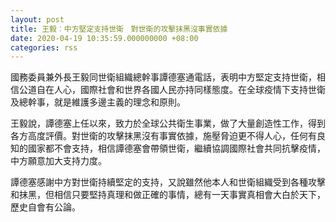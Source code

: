 ```yaml
---
layout: post
title: 王毅︰中方堅定支持世衛　對世衛的攻擊抹黑沒事實依據
date: 2020-04-19 10:35:59.000000000 +08:00
categories: rss
---
```


國務委員兼外長王毅同世衛組織總幹事譚德塞通電話，表明中方堅定支持世衛，相信公道自在人心，國際社會和世界各國人民亦持同樣態度。在全球疫情下支持世衛及總幹事，就是維護多邊主義的理念和原則。

王毅說，譚德塞上任以來，致力於全球公共衛生事業，做了大量創造性工作，得到各方高度評價。對世衛的攻擊抹黑沒有事實依據，施壓脅迫更不得人心，任何有良知的國家都不會支持，相信譚德塞會帶領世衛，繼續協調國際社會共同抗擊疫情，中方願意加大支持力度。

譚德塞感謝中方對世衛持續堅定的支持，又說雖然他本人和世衛組織受到各種攻擊和抹黑，但相信只要堅持真理和做正確的事情，總有一天事實真相會大白於天下，歷史自會有公論。
